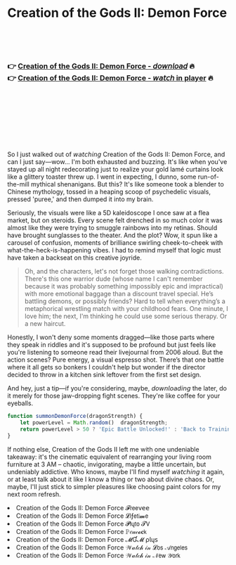 <h1>Creation of the Gods II: Demon Force</h1>

<br><br><br>

<h3>👉 <a href="https://Jesuss-taurhinadwy1984.github.io/rpwwvtnqrv/">Creation of the Gods II: Demon Force - 𝘥𝘰𝘸𝘯𝘭𝘰𝘢𝘥</a> 🔥<br>
👉 <a href="https://Jesuss-taurhinadwy1984.github.io/rpwwvtnqrv/">Creation of the Gods II: Demon Force - 𝘸𝘢𝘵𝘤𝘩 in player</a> 🔥
</h3>



<br><br><br><br><br><br><br>


So I just walked out of 𝘸𝘢𝘵𝘤𝘩𝘪𝘯𝘨 Creation of the Gods II: Demon Force, and can I just say—wow... I'm both exhausted and buzzing. It's like when you've stayed up all night redecorating just to realize your gold lamé curtains look like a glittery toaster threw up. I went in expecting, I dunno, some run-of-the-mill mythical shenanigans. But this? It's like someone took a blender to Chinese mythology, tossed in a heaping scoop of psychedelic visuals, pressed 'puree,' and then dumped it into my brain.

Seriously, the visuals were like a 5D kaleidoscope I once saw at a flea market, but on steroids. Every scene felt drenched in so much color it was almost like they were trying to smuggle rainbows into my retinas. Should have brought sunglasses to the theater. And the plot? Wow, it spun like a carousel of confusion, moments of brilliance swirling cheek-to-cheek with what-the-heck-is-happening vibes. I had to remind myself that logic must have taken a backseat on this creative joyride.

> Oh, and the characters, let's not forget those walking contradictions. There's this one warrior dude (whose name I can't remember because it was probably something impossibly epic and impractical) with more emotional baggage than a discount travel special. He’s battling demons, or possibly friends? Hard to tell when everything’s a metaphorical wrestling match with your childhood fears. One minute, I love him; the next, I'm thinking he could use some serious therapy. Or a new haircut.

Honestly, I won't deny some moments dragged—like those parts where they speak in riddles and it's supposed to be profound but just feels like you're listening to someone read their livejournal from 2006 aloud. But the action scenes? Pure energy, a visual espresso shot. There’s that one battle where it all gets so bonkers I couldn't help but wonder if the director decided to throw in a kitchen sink leftover from the first set design.

And hey, just a tip—if you're considering, maybe, 𝘥𝘰𝘸𝘯𝘭𝘰𝘢𝘥𝘪𝘯𝘨 the   later, do it merely for those jaw-dropping fight scenes. They're like coffee for your eyeballs.

```javascript
function summonDemonForce(dragonStrength) {
    let powerLevel = Math.random()  dragonStrength;
    return powerLevel > 50 ? 'Epic Battle Unlocked!' : 'Back to Training Camp';
}
```

If nothing else, Creation of the Gods II left me with one undeniable takeaway: it's the cinematic equivalent of rearranging your living room furniture at 3 AM – chaotic, invigorating, maybe a little uncertain, but undeniably addictive. Who knows, maybe I'll find myself 𝘸𝘢𝘵𝘤𝘩𝘪𝘯𝘨 it again, or at least talk about it like I know a thing or two about divine chaos. Or, maybe, I'll just stick to simpler pleasures like choosing paint colors for my next room refresh.

<li>Creation of the Gods II: Demon Force 𝓕𝗋𝖾𝖾ν𝖾𝖾</li>
<li>Creation of the Gods II: Demon Force 𝓛𝗂ƒ𝖾𝗍𝗂𝓶𝖾</li>
<li>Creation of the Gods II: Demon Force 𝓟𝗅ų𝗍𝗈 𝓣𝖵</li>
<li>Creation of the Gods II: Demon Force 𝙿𝑒𝒶𝒸𝓸𝐜𝗄</li>
<li>Creation of the Gods II: Demon Force 𝓜Ɠ𝓜 ρ𝗅ų𝗌</li>
<li>Creation of the Gods II: Demon Force 𝒲𝒶𝓉𝒸𝒽 𝒾𝓃 𝓛𝗈𝗌 𝒜𝗇𝗀𝖾𝗅𝖾𝗌</li>
<li>Creation of the Gods II: Demon Force 𝒲𝒶𝓉𝒸𝒽 𝒾𝓃 𝒩𝖾𝗐 𝒴𝗈𝗋𝗄</li>
